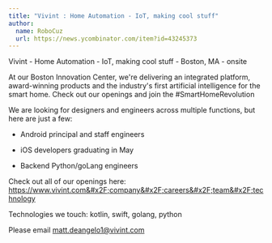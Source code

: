 ```yaml
---
title: "Vivint : Home Automation - IoT, making cool stuff"
author:
  name: RoboCuz
  url: https://news.ycombinator.com/item?id=43245373
---
```

Vivint - Home Automation - IoT, making cool stuff - Boston, MA - onsite

At our Boston Innovation Center, we&#x27;re delivering an integrated platform, award-winning products and the industry&#x27;s first artificial intelligence for the smart home. Check out our openings and join the #SmartHomeRevolution

We are looking for designers and engineers across multiple functions, but here are just a few:

- Android principal and staff engineers

- iOS developers graduating in May

- Backend Python&#x2F;goLang engineers

Check out all of our openings here: <a href="https:&#x2F;&#x2F;www.vivint.com&#x2F;company&#x2F;careers&#x2F;team&#x2F;technology" rel="nofollow">https:&#x2F;&#x2F;www.vivint.com&#x2F;company&#x2F;careers&#x2F;team&#x2F;technology</a>

Technologies we touch: kotlin, swift, golang, python

Please email matt.deangelo1@vivint.com
<JobApplication />

